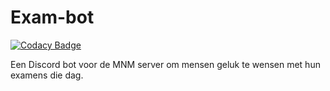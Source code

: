 # Exam-bot

[![Codacy Badge](https://api.codacy.com/project/badge/Grade/25178ca012be44c38492951165d620a6)](https://app.codacy.com/gh/Olympic1/Exam-bot?utm_source=github.com&utm_medium=referral&utm_content=Olympic1/Exam-bot&utm_campaign=Badge_Grade_Settings)

Een Discord bot voor de MNM server om mensen geluk te wensen met hun examens die dag.

